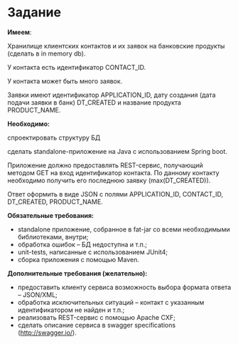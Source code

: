 # Задание

**Имеем**:

Хранилище клиентских контактов и их заявок на банковские продукты (сделать в in memory
db).

У контакта есть идентификатор CONTACT_ID.

У контакта может быть много заявок.

Заявки имеют идентификатор APPLICATION_ID, дату создания (дата подачи заявки в банк)
DT_CREATED и название продукта PRODUCT_NAME.

**Необходимо:**

спроектировать структуру БД

сделать standalone-приложение на Java с использованием Spring boot.

Приложение должно предоставлять REST-сервис, получающий методом GET на вход
идентификатор контакта. По данному контакту необходимо получить его последнюю заявку
(max(DT_CREATED)).

Ответ оформить в виде JSON с полями APPLICATION_ID, CONTACT_ID, DT_CREATED,
PRODUCT_NAME.

**Обязательные требования:**

- standalone приложение, собранное в fat-jar со всеми необходимыми библиотеками, внутри;
- обработка ошибок – БД недоступна и т.п.;
- unit-tests, написанные с использованием JUnit4;
- сборка приложения с помощью Maven.

**Дополнительные требования (желательно):**

- предоставить клиенту сервиса возможность выбора формата ответа – JSON/XML;
- обработка исключительных ситуаций – контакт с указанным идентификатором не
найден и т.п.;
- реализовать REST-сервис с помощью Apache CXF;
- сделать описание сервиса в swagger specifications (http://swagger.io/).